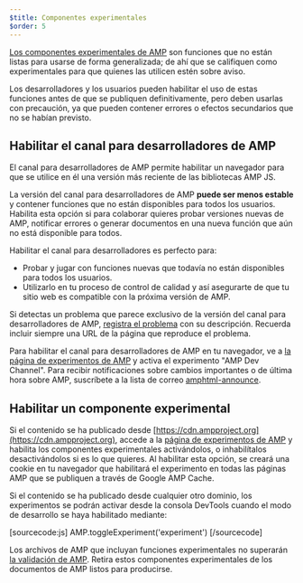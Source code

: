 ```yaml
---
$title: Componentes experimentales
$order: 5
---
```


[Los componentes experimentales de AMP](https://github.com/ampproject/amphtml/tree/master/tools/experiments) 
son funciones que no están listas para usarse de forma generalizada; de ahí que se califiquen como experimentales 
para que quienes las utilicen estén sobre aviso.

Los desarrolladores y los usuarios pueden habilitar el uso de estas funciones antes de que se publiquen
definitivamente, pero deben usarlas con precaución, ya que pueden contener errores o efectos secundarios que no se 
habían previsto.

## Habilitar el canal para desarrolladores de AMP

El canal para desarrolladores de AMP permite habilitar un navegador para que se utilice en él una versión más reciente de las bibliotecas AMP JS.

La versión del canal para desarrolladores de AMP **puede ser menos estable** y contener funciones que no están disponibles para todos los usuarios. Habilita esta opción si para colaborar quieres probar versiones nuevas de AMP, notificar errores o generar documentos en una nueva función que aún no está disponible para todos.

Habilitar el canal para desarrolladores es perfecto para:

- Probar y jugar con funciones nuevas que todavía no están disponibles para todos los usuarios.
- Utilizarlo en tu proceso de control de calidad y así asegurarte de que tu sitio web es compatible con la próxima versión de AMP.

Si detectas un problema que parece exclusivo de la versión del canal para desarrolladores de AMP, [registra el problema](https://github.com/ampproject/amphtml/issues/new) con su descripción. Recuerda incluir siempre una URL de la página que reproduce el problema.

Para habilitar el canal para desarrolladores de AMP en tu navegador, ve a [la página de experimentos de AMP](https://cdn.ampproject.org/experiments.html) y activa el experimento "AMP Dev Channel". Para recibir notificaciones sobre cambios importantes o de última hora sobre AMP, suscríbete a la lista de correo [amphtml-announce](https://groups.google.com/forum/#!forum/amphtml-announce).

## Habilitar un componente experimental

Si el contenido se ha publicado desde [https://cdn.ampproject.org](https://cdn.ampproject.org), 
accede a la [página de experimentos de AMP](https://cdn.ampproject.org/experiments.html) 
y habilita los componentes experimentales activándolos, o inhabilítalos desactivándolos si es lo que quieres. Al habilitar esta opción, se creará una cookie en tu navegador que habilitará el experimento en todas las páginas AMP que se publiquen a través de Google AMP Cache.

Si el contenido se ha publicado desde cualquier otro dominio, los experimentos se podrán activar desde la consola DevTools cuando el modo de desarrollo se haya habilitado mediante:

[sourcecode:js]
AMP.toggleExperiment('experiment')
[/sourcecode]

Los archivos de AMP que incluyan funciones experimentales no superarán
[la validación de AMP](/es/docs/guides/validate.html). 
Retira estos componentes experimentales de los documentos de AMP listos para producirse.

